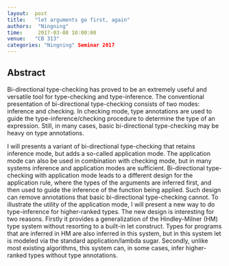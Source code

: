 ```yaml
--- 
layout:  post 
title:   "let arguments go first, again"
authors:  "Ningning"
time:     2017-03-08 10:00:00
venue:   "CB 313"
categories: "Ningning" Seminar 2017
--- 
```

## Abstract

Bi-directional type-checking has proved to be an extremely useful and
versatile
tool for type-checking and type-inference. The conventional presentation of
bi-directional type-checking consists of two modes: inference and checking.
In
checking mode, type annotations are used to guide the
type-inference/checking
procedure to determine the type of an expression. Still, in many cases,
basic
bi-directional type-checking may be heavy on type annotations.

I will presents a variant of bi-directional type-checking that retains
inference
mode, but adds a so-called application mode. The application mode can also
be
used in combination with checking mode, but in many systems inference and
application modes are sufficient. Bi-directional type-checking with
application
mode leads to a different design for the application rule, where the types
of
the arguments are inferred first, and then used to guide the inference of
the
function being applied. Such design can remove annotations that basic
bi-directional type-checking cannot. To illustrate the utility of the
application mode, I will present a new way to do type-inference for
higher-ranked types. The new design is interesting for two reasons. Firstly
it
provides a generalization of the Hindley-Milner (HM) type system without
resorting to a built-in let construct. Types for programs that are inferred
in
HM are also inferred in this system, but in this system let is modeled via
the
standard application/lambda sugar. Secondly, unlike most existing
algorithms,
this system can, in some cases, infer higher-ranked types without type
annotations.


